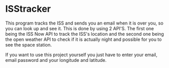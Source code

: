 # ISStracker
 This program tracks the ISS and sends you an email when it is over you, so you can look up and see it. This is done by using 2 API'S. The first one being the ISS Now API to track the ISS's location and the second one being the open weather API to check if it is actually night and possible for you to see the space station.
 
 If you want to use this project yourself you just have to enter your email, email password and your longitude and latitude.
